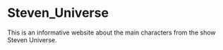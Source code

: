 # Steven_Universe
This is an informative website about the main characters from the show Steven Universe.
